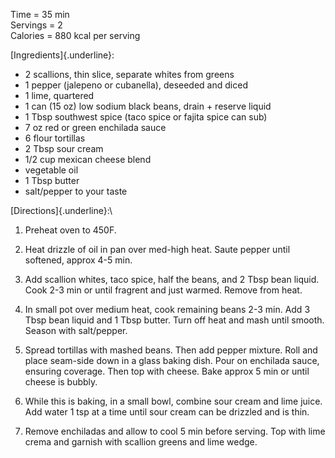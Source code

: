 Time = 35 min\
Servings = 2\
Calories = 880 kcal per serving

[Ingredients]{.underline}:

-   2 scallions, thin slice, separate whites from greens
-   1 pepper (jalepeno or cubanella), deseeded and diced
-   1 lime, quartered
-   1 can (15 oz) low sodium black beans, drain + reserve liquid
-   1 Tbsp southwest spice (taco spice or fajita spice can sub)
-   7 oz red or green enchilada sauce
-   6 flour tortillas
-   2 Tbsp sour cream
-   1/2 cup mexican cheese blend
-   vegetable oil
-   1 Tbsp butter
-   salt/pepper to your taste

[Directions]{.underline}:\
1. Preheat oven to 450F.

2.  Heat drizzle of oil in pan over med-high heat. Saute pepper until softened, approx 4-5 min.

3.  Add scallion whites, taco spice, half the beans, and 2 Tbsp bean liquid. Cook 2-3 min or until fragrent and just warmed. Remove from heat.

4.  In small pot over medium heat, cook remaining beans 2-3 min. Add 3 Tbsp bean liquid and 1 Tbsp butter. Turn off heat and mash until smooth. Season with salt/pepper.

5.  Spread tortillas with mashed beans. Then add pepper mixture. Roll and place seam-side down in a glass baking dish. Pour on enchilada sauce, ensuring coverage. Then top with cheese. Bake approx 5 min or until cheese is bubbly.

6.  While this is baking, in a small bowl, combine sour cream and lime juice. Add water 1 tsp at a time until sour cream can be drizzled and is thin.

7.  Remove enchiladas and allow to cool 5 min before serving. Top with lime crema and garnish with scallion greens and lime wedge.
